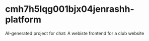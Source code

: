 # cmh7h5lqg001bjx04jenrashh-platform
AI-generated project for chat: A webiste frontend for a club website
